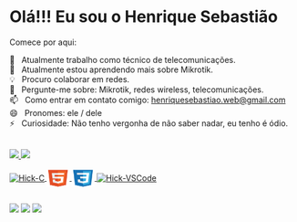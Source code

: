 # Olá!!! Eu sou o Henrique Sebastião

Comece por aqui:

🔭 &#160; Atualmente trabalho como técnico de telecomunicações. <br>
📖 &#160; Atualmente estou aprendendo mais sobre Mikrotik. <br>
💡 &#160; Procuro colaborar em redes. <br>
💬 &#160; Pergunte-me sobre: Mikrotik, redes wireless, telecomunicações. <br>
📫 &#160; Como entrar em contato comigo: henriquesebastiao.web@gmail.com <br>
😄 &#160; Pronomes: ele / dele <br>
⚡ &#160; Curiosidade: Não tenho vergonha de não saber nadar, eu tenho é ódio. <br>
<br>
<div>
  <a href="https://github.com/hickhs">
  <img height="180em" src="https://github-readme-stats.vercel.app/api?username=hickhs&show_icons=true&theme=github_dark&include_all_commits=true&count_private=true"/>
  <img height="180em" src="https://github-readme-stats.vercel.app/api/top-langs/?username=hickhs&layout=compact&langs_count=7&theme=github_dark"/>
</div>
<div style="display: inline_block"><br>
  <img align="center" alt="Hick-C" height="30" width="40" src = "https://cdn.jsdelivr.net/gh/devicons/devicon/icons/c/c-original.svg">
  <img align="center" alt="Hick-HTML" height="30" width="40" src="https://raw.githubusercontent.com/devicons/devicon/master/icons/html5/html5-original.svg">
  <img align="center" alt="Hick-CSS" height="30" width="40" src="https://raw.githubusercontent.com/devicons/devicon/master/icons/css3/css3-original.svg">
  <img align="center" alt="Hick-VSCode" height="30" width="40" src = "https://cdn.jsdelivr.net/gh/devicons/devicon/icons/vscode/vscode-original.svg">
</div>
  
  ##
  
  <div>
    <a href="https://www.instagram.com/hick.hs/" target="_blank"><img src="https://img.shields.io/badge/-Instagram-%23E4405F?style=for-the-badge&logo=instagram&logoColor=white" target="_blank"></a>
    <a href = "mailto:henriquesebastiao.web@gmail.com"><img src="https://img.shields.io/badge/Gmail-D14836?style=for-the-badge&logo=gmail&logoColor=white" target="_blank"></a>
    <a href="https://www.linkedin.com/in/henrique-sebasti%C3%A3o-b7a39821a/" target="_blank"><img src="https://img.shields.io/badge/-LinkedIn-%230077B5?style=for-the-badge&logo=linkedin&logoColor=white" target="_blank"></a>
  </div>
